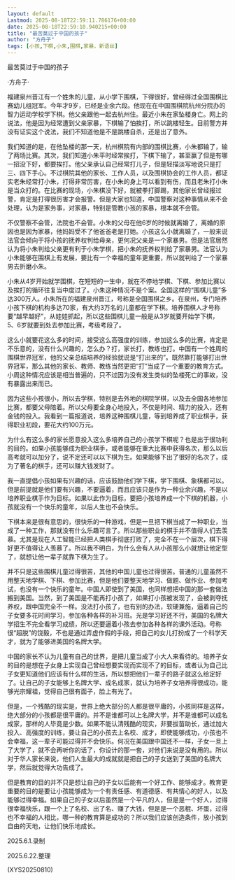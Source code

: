```yaml
---
layout: default
Lastmod: 2025-08-18T22:59:11.786176+00:00
date: 2025-08-18T22:59:10.940215+00:00
title: "最苦莫过于中国的孩子"
author: "方舟子"
tags: [小孩,下棋,小朱,围棋,家暴，新语丝]
---
```


最苦莫过于中国的孩子

·方舟子·

福建泉州晋江有一个姓朱的儿童，从小学下围棋，下得很好，曾经得过全国围棋比赛幼儿组冠军。今年才9岁，已经是业余六段。他现在在中国围棋院杭州分院办的智力运动学校学下棋。他父亲跟他一起去杭州住。最近小朱在家坠楼身亡。网上的说法，他是因为经常遭到父亲家暴，下棋输了怕挨打，所以跳楼轻生。目前警方并没有证实这个说法，我们不知道他是不是跳楼自杀，还是出了意外。

我们知道的是，在他坠楼的那一天，杭州棋院有内部的围棋比赛，小朱都输了，输了两场比赛。其次，我们知道小朱平时经常挨打，下棋下输了，甚至赢了但是有哪一招没下好，都要挨打。他父亲承认自己经常打儿子，但是轻描淡写地说只是打三、四下手心。不过棋院其他的家长、工作人员，以及围棋协会的工作人员，都证实老朱经常打小朱，打得非常厉害，在小朱的身上可以看到有伤，而且老朱打小朱是当众打的。在比赛的现场，小朱棋没下好，就被拳打脚踢，其他家长曾经报过警，肯定是打得很厉害才会报警。但是大家也知道，中国警察对这种事情从来不会处理，认为是家务事，对家暴，特别是管教小孩的家暴，根本就不会管。

不仅警察不会管，法院也不会管。小朱的父母在他6岁的时候就离婚了，离婚的原因也是因为家暴，他妈妈受不了他爸爸老是打她。小孩这么小就离婚了，一般来说法官会倾向于将小孩的抚养权判给母亲，更何况父亲是一个家暴男。但是法官居然认为将小朱判给父亲更有利于小朱学棋，把小朱的抚养权判给了家暴男。法官认为小朱能够在围棋上有发展，要比有一个幸福的童年更重要，所以就判给了一个家暴男去折磨小朱。

小朱从4岁开始就学围棋，在短短的一生中，就在不停地学棋、下棋、参加比赛以及挨打的循环往复当中度过了。小朱这种情况不是个案。全国这样的“围棋儿童”多达300万人。小朱所在的福建泉州晋江，号称是全国围棋之乡。在泉州，专门培养小孩下棋的机构多达70家，有大约3万名的儿童都在学下棋。培养围棋人才号称要“越早越好”，从娃娃抓起，所以这些围棋儿童一般是从3岁就要开始学下棋，5、6岁就要到处去参加比赛，考级考段了。

这么小就要花这么多的时间，接受这么高强度的训练，参加这么多的比赛，肯定是不乐意的，没有什么兴趣的，怎么办？打，家长打，教练也打。中国有一个姓周的围棋世界冠军，他的父亲总结培养的经验就说是“打出来的”。既然靠打能够打出世界冠军，那么其他的家长、教师、教练当然更把“打”当成了一个重要的教育方式。小周这种情况应该是相当普遍的，只不过因为没有发生类似的坠楼死亡的事故，没有暴露出来而已。

因为这些小孩很小，所以去学棋，特别是去外地的棋院学棋，以及去全国各地参加比赛，都要父母陪着。所以父母要全身心地投入，不仅是时间、精力的投入，还有金钱的投入。我看到一篇报道说，培养这种围棋儿童，等到培养成了职业棋手，获得职业初段，要花大约100万元。

为什么有这么多的家长愿意投入这么多培养自己的小孩学下棋呢？也是出于很功利的目的。如果小孩能够成为职业棋手，或者能够在重大比赛中获得名次，那么以后高考就可以加分了，说不定还可以以下棋为生。如果能够下出了很好的名次了，成为了著名的棋手，还可以赚大钱发财了。

我一直提倡小孩如果有兴趣的话，应该鼓励他们学下棋，学下围棋、象棋都可以。但是前提就是他们要有兴趣，不要逼着，而且应该只是作为一种业余兴趣，不是以培养职业棋手作为目标。如果以此作为目标，要把小孩培养成一个下棋的机器，小孩就没有一个快乐的童年，以后人生也不会快乐。

下棋本来是很有意思的，很快乐的一种游戏，但是一旦把下棋当成了一种职业，当成了一种工作，那就没有什么乐趣可言了。所以那些职业的棋手并不值得人们去羡慕。尤其是现在人工智能已经把人类棋手彻底打败了，完全不在一个层次，棋下得好更不值得让人羡慕了。所以我不明白，为什么会有人从小孩那么小就想让他定型了，就想让他一辈子就靠下棋为生了。

并不只是这些围棋儿童过得很苦，其他的中国儿童也过得很苦。普通的儿童虽然不用整天地学棋、下棋、参加比赛，但是他们要整天地学习、做题、做作业、参加考试，也没有一个快乐的童年。中国人即使到了美国，也同样想把中国的那一套做法搬到美国。当然，到了美国是不能再打小孩了，如果打小孩被发现了，会被剥夺抚养权，跟中国完全不一样。没法打小孩了，也有别的办法，软硬兼施，逼着自己的子女要多花时间学习，参加各种各样的补习班。光是学习好还不行，美国的名牌大学招生不完全看学习成绩，所以还要逼着小孩去参加各种各样的课外活动。号称很“超脱”的饶毅，不也是通过弄虚作假的手段，把自己的女儿打扮成了一个科学天才，就为了能够进美国的名牌大学。

中国的家长不认为儿童有自己的世界，是把儿童当成了小大人来看待的。培养子女的目的是想在子女身上实现自己曾经想要实现而实现不了的目标，或者认为自己比子女更知道他们应该有什么样的生活，所以想把他们一辈子的路子就这么给定好了。让自己的子女能够上名牌大学、成名成家，就认为培养子女培养得很成功，能够光宗耀祖，觉得自己很有面子，脸上有光了。

但是，一个残酷的现实是，世界上绝大部分的人都是很平庸的，小孩同样是这样，绝大部分的小孩都是很平庸的。并不是谁都可以上名牌大学，并不是谁都可以成名成家，那样的人毕竟是少数。如果不能认清残酷的现实，非要拔苗助长，通过加大投入、高强度的训练，要让自己的小孩去上名校、成才，即使能够成功，小孩也不会幸福，这一辈子可能过得并不会快乐。何况在美国跟中国还不一样，子女一旦上了大学了，就不会再听你的话了，你设计的那一套，对他们来说是没有用的。所以对于华人家长来说，他们人生最大的成就就是把自己的子女送到了美国的名牌大学，然后就觉得大功告成了。

但是教育的目的并不只是想让自己的子女以后能有一个好工作、能够成才。教育更重要的目的是要让小孩能够成为一个有责任感、有道德感、有共情心的好人，以及能够过得幸福。如果自己的子女以后虽然是一个平凡的人，但是是一个好人，过得很幸福快乐，跟一个上了名校、出了名、赚了大钱，但是是一个恶棍、坏蛋，过得也不幸福的人相比，哪一种的教育算是成功的？所以我们应该创造条件，放小孩到自由的天地，让他们快乐地成长。

2025.6.1.录制

2025.6.22.整理

(XYS20250810)

